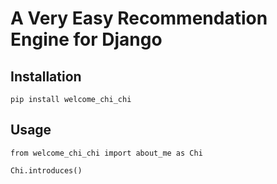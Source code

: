 A Very Easy Recommendation Engine for Django
===

Installation
---

```
pip install welcome_chi_chi
```

Usage
---

```
from welcome_chi_chi import about_me as Chi

Chi.introduces()
```
